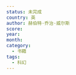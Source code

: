 ```yaml
---
status: 未完成
country: 英
author: 赫伯特·乔治·威尔斯
score:
year:
month:
category:
  - 书籍
tags:
  - 科幻
---
```

